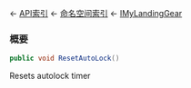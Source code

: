 ← [API索引](Api-Index) ← [命名空间索引](Namespace-Index) ← [IMyLandingGear](SpaceEngineers.Game.ModAPI.Ingame.IMyLandingGear)

### 概要

```csharp
public void ResetAutoLock()
```

Resets autolock timer

